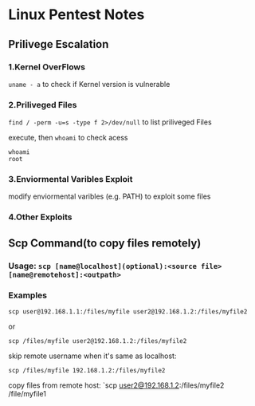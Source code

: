 # Linux Pentest Notes
## Prilivege Escalation
### 1.Kernel OverFlows 
` uname - a ` to check if Kernel version is vulnerable
### 2.Priliveged Files
`find / -perm -u=s -type f 2>/dev/null` to list priliveged Files

execute, then `whoami` to check acess
    
    whoami
    root

### 3.Enviormental Varibles Exploit
modify enviormental varibles (e.g. PATH) to exploit some files

### 4.Other Exploits



## Scp Command(to copy files remotely)
### Usage: `scp [name@localhost](optional):<source file> [name@remotehost]:<outpath>`
### Examples
`scp user@192.168.1.1:/files/myfile user2@192.168.1.2:/files/myfile2`

or

`scp /files/myfile user2@192.168.1.2:/files/myfile2`

skip remote username when it's same as localhost:

`scp /files/myfile 192.168.1.2:/files/myfile2`

copy files from remote host:
`scp user2@192.168.1.2:/files/myfile2 /file/myfile1
